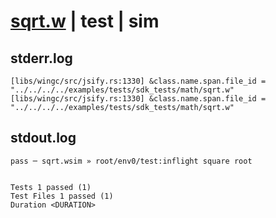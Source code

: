# [sqrt.w](../../../../../../examples/tests/sdk_tests/math/sqrt.w) | test | sim

## stderr.log
```log
[libs/wingc/src/jsify.rs:1330] &class.name.span.file_id = "../../../../examples/tests/sdk_tests/math/sqrt.w"
[libs/wingc/src/jsify.rs:1330] &class.name.span.file_id = "../../../../examples/tests/sdk_tests/math/sqrt.w"
```

## stdout.log
```log
pass ─ sqrt.wsim » root/env0/test:inflight square root
 
 
Tests 1 passed (1)
Test Files 1 passed (1)
Duration <DURATION>
```

